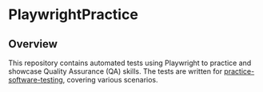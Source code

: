 # PlaywrightPractice

## Overview

This repository contains automated tests using Playwright to practice and showcase Quality Assurance (QA) skills. The tests are written for [practice-software-testing](https://github.com/testsmith-io/practice-software-testing), covering various scenarios.